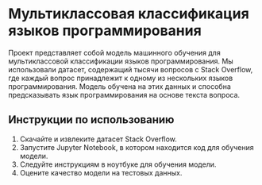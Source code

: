 # Мультиклассовая классификация языков программирования

Проект представляет собой модель машинного обучения для мультиклассовой классификации языков программирования. Мы использовали датасет, содержащий тысячи вопросов с Stack Overflow, где каждый вопрос принадлежит к одному из нескольких языков программирования. Модель обучена на этих данных и способна предсказывать язык программирования на основе текста вопроса.

## Инструкции по использованию

1. Скачайте и извлеките датасет Stack Overflow.
2. Запустите Jupyter Notebook, в котором находится код для обучения модели.
3. Следуйте инструкциям в ноутбуке для обучения модели.
4. Оцените качество модели на тестовых данных.
